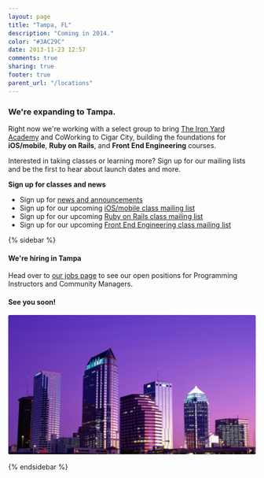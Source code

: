 ```yaml
---
layout: page
title: "Tampa, FL"
description: "Coming in 2014."
color: "#3AC29C"
date: 2013-11-23 12:57
comments: true
sharing: true
footer: true
parent_url: "/locations"
---
```



### We're expanding to Tampa.

Right now we're working with a select group to bring [The Iron Yard Academy](/academy) and CoWorking to Cigar City, building the foundations for **iOS/mobile**, **Ruby on Rails**, and **Front End Engineering** courses.  

Interested in taking classes or learning more? Sign up for our mailing lists and be the first to hear about launch dates and more. 

**Sign up for classes and news**

* Sign up for [news and announcements](http://eepurl.com/JoCRD)
* Sign up for our upcoming [iOS/mobile class mailing list](http://eepurl.com/JoCUP)
* Sign up for our upcoming [Ruby on Rails class mailing list](http://eepurl.com/JoCXf)
* Sign up for our upcoming [Front End Engineering class mailing list](http://eepurl.com/JoCSL)

{% sidebar %}

#### We're hiring in Tampa

Head over to [our jobs page](/jobs) to see our open positions for Programming Instructors and Community Managers. 

#### See you soon!

<img src="/images/locations/tampa/tampa-sidebar.jpg" style="border-radius: 3px;">

{% endsidebar %}

